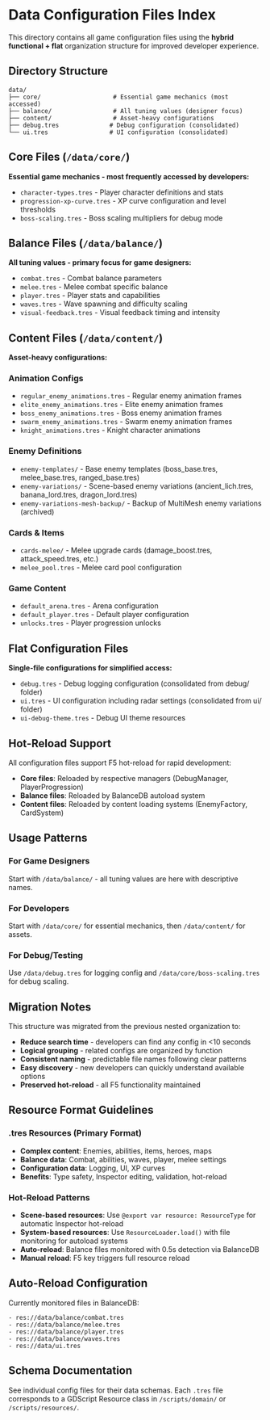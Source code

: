 # Data Configuration Files Index

This directory contains all game configuration files using the **hybrid functional + flat** organization structure for improved developer experience.

## Directory Structure

```
data/
├── core/                    # Essential game mechanics (most accessed)
├── balance/                 # All tuning values (designer focus)  
├── content/                 # Asset-heavy configurations
├── debug.tres              # Debug configuration (consolidated)
└── ui.tres                 # UI configuration (consolidated)
```

## Core Files (`/data/core/`)

**Essential game mechanics - most frequently accessed by developers:**

- `character-types.tres` - Player character definitions and stats
- `progression-xp-curve.tres` - XP curve configuration and level thresholds
- `boss-scaling.tres` - Boss scaling multipliers for debug mode

## Balance Files (`/data/balance/`)

**All tuning values - primary focus for game designers:**

- `combat.tres` - Combat balance parameters
- `melee.tres` - Melee combat specific balance
- `player.tres` - Player stats and capabilities
- `waves.tres` - Wave spawning and difficulty scaling
- `visual-feedback.tres` - Visual feedback timing and intensity

## Content Files (`/data/content/`)

**Asset-heavy configurations:**

### Animation Configs
- `regular_enemy_animations.tres` - Regular enemy animation frames
- `elite_enemy_animations.tres` - Elite enemy animation frames
- `boss_enemy_animations.tres` - Boss enemy animation frames
- `swarm_enemy_animations.tres` - Swarm enemy animation frames
- `knight_animations.tres` - Knight character animations

### Enemy Definitions
- `enemy-templates/` - Base enemy templates (boss_base.tres, melee_base.tres, ranged_base.tres)
- `enemy-variations/` - Scene-based enemy variations (ancient_lich.tres, banana_lord.tres, dragon_lord.tres)
- `enemy-variations-mesh-backup/` - Backup of MultiMesh enemy variations (archived)

### Cards & Items
- `cards-melee/` - Melee upgrade cards (damage_boost.tres, attack_speed.tres, etc.)
- `melee_pool.tres` - Melee card pool configuration

### Game Content
- `default_arena.tres` - Arena configuration
- `default_player.tres` - Default player configuration  
- `unlocks.tres` - Player progression unlocks

## Flat Configuration Files

**Single-file configurations for simplified access:**

- `debug.tres` - Debug logging configuration (consolidated from debug/ folder)
- `ui.tres` - UI configuration including radar settings (consolidated from ui/ folder)
- `ui-debug-theme.tres` - Debug UI theme resources

## Hot-Reload Support

All configuration files support F5 hot-reload for rapid development:

- **Core files**: Reloaded by respective managers (DebugManager, PlayerProgression)
- **Balance files**: Reloaded by BalanceDB autoload system
- **Content files**: Reloaded by content loading systems (EnemyFactory, CardSystem)

## Usage Patterns

### For Game Designers
Start with `/data/balance/` - all tuning values are here with descriptive names.

### For Developers  
Start with `/data/core/` for essential mechanics, then `/data/content/` for assets.

### For Debug/Testing
Use `/data/debug.tres` for logging config and `/data/core/boss-scaling.tres` for debug scaling.

## Migration Notes

This structure was migrated from the previous nested organization to:
- **Reduce search time** - developers can find any config in <10 seconds
- **Logical grouping** - related configs are organized by function
- **Consistent naming** - predictable file names following clear patterns
- **Easy discovery** - new developers can quickly understand available options
- **Preserved hot-reload** - all F5 functionality maintained

## Resource Format Guidelines

### .tres Resources (Primary Format)
- **Complex content**: Enemies, abilities, items, heroes, maps
- **Balance data**: Combat, abilities, waves, player, melee settings  
- **Configuration data**: Logging, UI, XP curves
- **Benefits**: Type safety, Inspector editing, validation, hot-reload

### Hot-Reload Patterns
- **Scene-based resources**: Use `@export var resource: ResourceType` for automatic Inspector hot-reload
- **System-based resources**: Use `ResourceLoader.load()` with file monitoring for autoload systems
- **Auto-reload**: Balance files monitored with 0.5s detection via BalanceDB
- **Manual reload**: F5 key triggers full resource reload

## Auto-Reload Configuration

Currently monitored files in BalanceDB:
```gdscript
- res://data/balance/combat.tres
- res://data/balance/melee.tres
- res://data/balance/player.tres
- res://data/balance/waves.tres
- res://data/ui.tres
```

## Schema Documentation

See individual config files for their data schemas. Each `.tres` file corresponds to a GDScript Resource class in `/scripts/domain/` or `/scripts/resources/`.
